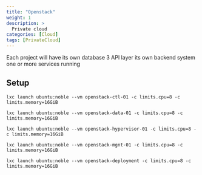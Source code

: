 ```yaml
---
title: "Openstack"
weight: 1
description: >
  Private cloud
categories: [Cloud]
tags: [PrivateCloud]
---
```




Each project will have its own database 
3 API layer 
its own backend system 
one or more services running 

## Setup 

```
lxc launch ubuntu:noble --vm openstack-ctl-01 -c limits.cpu=8 -c limits.memory=16GiB

lxc launch ubuntu:noble --vm openstack-data-01 -c limits.cpu=8 -c limits.memory=16GiB

lxc launch ubuntu:noble --vm openstack-hypervisor-01 -c limits.cpu=8 -c limits.memory=16GiB

lxc launch ubuntu:noble --vm openstack-mgnt-01 -c limits.cpu=8 -c limits.memory=16GiB

lxc launch ubuntu:noble --vm openstack-deployment -c limits.cpu=8 -c limits.memory=16GiB
```

